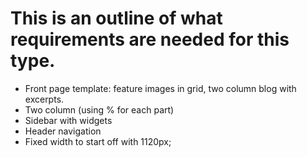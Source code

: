 # This is an outline of what requirements are needed for this type.

- Front page template: feature images in grid, two column blog with excerpts.
- Two column (using % for each part)
- Sidebar with widgets
- Header navigation
- Fixed width to start off with 1120px;